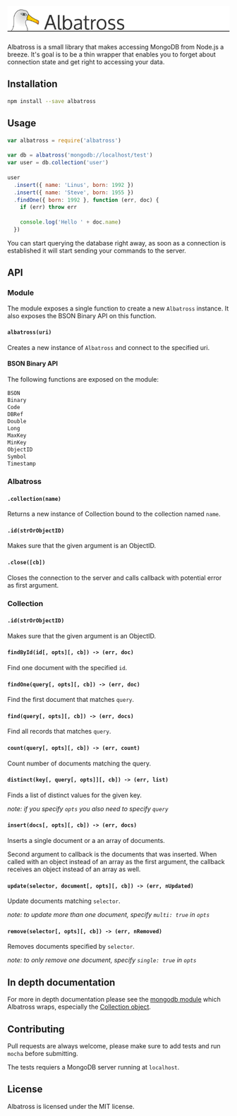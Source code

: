 # ![Albatross](/header.png?raw=true "Albatross")

Albatross is a small library that makes accessing MongoDB from Node.js a
breeze. It's goal is to be a thin wrapper that enables you to forget about
connection state and get right to accessing your data.

## Installation

```sh
npm install --save albatross
```

## Usage

```js
var albatross = require('albatross')

var db = albatross('mongodb://localhost/test')
var user = db.collection('user')

user
  .insert({ name: 'Linus', born: 1992 })
  .insert({ name: 'Steve', born: 1955 })
  .findOne({ born: 1992 }, function (err, doc) {
    if (err) throw err

    console.log('Hello ' + doc.name)
  })
```

You can start querying the database right away, as soon as a connection is
established it will start sending your commands to the server.

## API

### Module

The module exposes a single function to create a new `Albatross` instance. It
also exposes the BSON Binary API on this function.

#### `albatross(uri)`

Creates a new instance of `Albatross` and connect to the specified uri.

#### BSON Binary API

The following functions are exposed on the module:

```text
BSON
Binary
Code
DBRef
Double
Long
MaxKey
MinKey
ObjectID
Symbol
Timestamp
```

### Albatross

#### `.collection(name)`

Returns a new instance of Collection bound to the collection named `name`.

#### `.id(strOrObjectID)`

Makes sure that the given argument is an ObjectID.

#### `.close([cb])`

Closes the connection to the server and calls callback with potential error
as first argument.

### Collection

#### `.id(strOrObjectID)`

Makes sure that the given argument is an ObjectID.

#### `findById(id[, opts][, cb]) -> (err, doc)`

Find one document with the specified `id`.

#### `findOne(query[, opts][, cb]) -> (err, doc)`

Find the first document that matches `query`.

#### `find(query[, opts][, cb]) -> (err, docs)`

Find all records that matches `query`.

#### `count(query[, opts][, cb]) -> (err, count)`

Count number of documents matching the query.

#### `distinct(key[, query[, opts]][, cb]) -> (err, list)`

Finds a list of distinct values for the given key.

*note: if you specify `opts` you also need to specify `query`*

#### `insert(docs[, opts][, cb]) -> (err, docs)`

Inserts a single document or a an array of documents.

Second argument to callback is the documents that was inserted. When called
with an object instead of an array as the first argument, the callback receives
an object instead of an array as well.

#### `update(selector, document[, opts][, cb]) -> (err, nUpdated)`

Update documents matching `selector`.

*note: to update more than one document, specify `multi: true` in `opts`*

#### `remove(selector[, opts][, cb]) -> (err, nRemoved)`

Removes documents specified by `selector`.

*note: to only remove one document, specify `single: true` in `opts`*

## In depth documentation

For more in depth documentation please see the [mongodb module](http://mongodb.github.io/node-mongodb-native/)
which Albatross wraps, especially the [Collection object](http://mongodb.github.io/node-mongodb-native/api-generated/collection.html).

## Contributing

Pull requests are always welcome, please make sure to add tests and run
`mocha` before submitting.

The tests requiers a MongoDB server running at `localhost`.

## License

Albatross is licensed under the MIT license.
